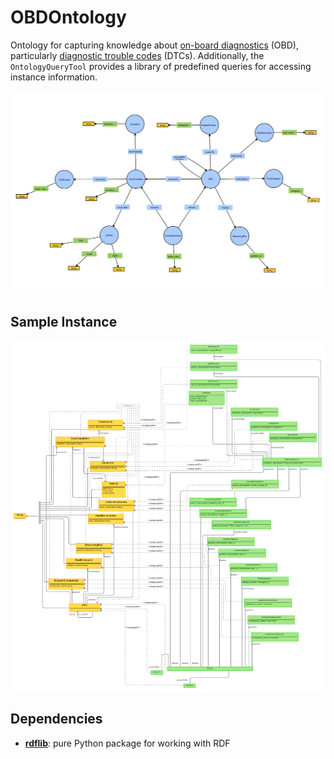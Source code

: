 # OBDOntology

Ontology for capturing knowledge about [on-board diagnostics](https://en.wikipedia.org/wiki/On-board_diagnostics) (OBD), particularly [diagnostic trouble codes](https://en.wikipedia.org/wiki/OBD-II_PIDs) (DTCs). Additionally, the `OntologyQueryTool` provides a library of predefined queries for accessing instance information.

![](img/obd_ontology_v5.svg)

## Sample Instance

![](img/sample_instance.png)

## Dependencies

- [**rdflib**](https://rdflib.readthedocs.io/en/stable/): pure Python package for working with RDF
